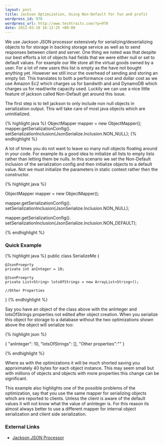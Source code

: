 ```yaml
--- 
layout: post
title: Jackson Optimization, Using Non-Default for fun and profit
wordpress_id: 978
wordpress_url: http://www.techtraits.com/?p=978
date: 2012-03-10 16:12:25 +00:00
---
```

<p style="text-align: justify;">

We use Jackson JSON processor extensively for serializing/deserializing  objects to for storage in backing storage service as well as to send responses between client and server. One thing we noted was that despite our best efforts a lot of objects had fields that we were either null or set to default values. For example our We store all the virtual goods owned by a user. For a lot of new users this list is empty as the have not bought anything yet. However we still incur the overhead of sending and storing an empty list. This translates to both a performance cost and dollar cost as we use Amazon Ec2 which charges us for bandwith and and DynamoDB which charges us for read/write capacity used. Luckily we can use a nice little feature of jackson called Non-Default get around this issue. 
</p>


<!--more-->



<p style="text-align: justify;">

The first step is to tell jackson to only include non null objects in serialization output. This will take care of most java objects which are uninitialized. 

</p>


{% highlight java %}
ObjectMapper mapper = new ObjectMapper();
mapper.getSerializationConfig().
setSerializationInclusion(JsonSerialize.Inclusion.NON_NULL);
{% endhighlight %}
&nbsp;
<p style="text-align: justify;">

A lot of times you do not want to leave so many null objects floating around in your code. For example its a good idea to initialize all lists to empty lists rather than letting them be nulls. In this scenario we set the Non-Default inclusion of the serialization config and then initialize objects to a default value. Not we must initialize the parameters in static context rather then the constructor. 
</p>


{% highlight java %}

ObjectMapper mapper = new ObjectMapper();

mapper.getSerializationConfig().
setSerializationInclusion(JsonSerialize.Inclusion.NON_NULL);

mapper.getSerializationConfig().
setSerializationInclusion(JsonSerialize.Inclusion.NON_DEFAULT);

{% endhighlight %}
&nbsp;

<h3>Quick Example</h3>


{% highlight java %}
public class SerializeMe {

	@JsonProeprty
	private int anInteger = 10;

	@JsonProeprty
	private List<String> lotsOfStrings = new ArrayList<String>();

	//Other Properties
}
{% endhighlight %}
&nbsp;

<p style="text-align: justify;">

Say you have an object of the class above with the anInteger and lotsOfStrings properties not edited after object creation. When you serialize this object for storage to a database without the two optimizations shown above the object will serialize too: 
</p>


{% highlight json %}

{
    "anInteger": 10,
    "lotsOfStrings": [],
    "Other properties":""
}

{% endhighlight %}
&nbsp;


<p style="text-align: justify;">

Where as with the optimizations it will be much shorted saving you appriximately 40 bytes for each object instance. This may seem small but with millions of objects and objects with more properties this change can be significant.

This example also highlights one of the possible problems of the optimization, say that you use the same mapper for serializing objects which are reported to clients. Unless the client is aware of the default values it will not know what the value of anInteger is. For this reason its almost always better to use a different mapper for internal object serialization and client side serialization. </p>



<h3>External Links</h3>

<p style="text-align: justify;">

<ul>	<li><a href="http://jackson.codehaus.org/" title="Jackson" target="_blank">Jackson JSON Processor</a></li>



</ul>



